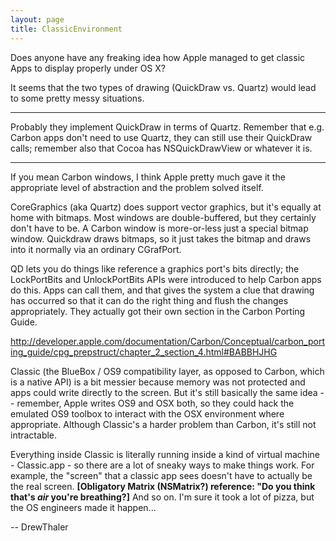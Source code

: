 ```yaml
---
layout: page
title: ClassicEnvironment
---
```


Does anyone have any freaking idea how Apple managed to get classic Apps to display properly under OS X?

It seems that the two types of drawing (QuickDraw vs. Quartz) would lead to some pretty messy situations.

----

Probably they implement QuickDraw in terms of Quartz. Remember that e.g. Carbon apps don't need to use Quartz, they can still use their QuickDraw calls; remember also that Cocoa has NSQuickDrawView or whatever it is.

----

If you mean Carbon windows, I think Apple pretty much gave it the appropriate level of abstraction and the problem solved itself.

CoreGraphics (aka Quartz) does support vector graphics, but it's equally at home with bitmaps. Most windows are double-buffered, but they certainly don't have to be. A Carbon window is more-or-less just a special bitmap window. Quickdraw draws bitmaps, so it just takes the bitmap and draws into it normally via an ordinary CGrafPort.

QD lets you do things like reference a graphics port's bits directly; the LockPortBits and UnlockPortBits APIs were introduced to help Carbon apps do this. Apps can call them, and that gives the system a clue that drawing has occurred so that it can do the right thing and flush the changes appropriately. They actually got their own section in the Carbon Porting Guide. 

http://developer.apple.com/documentation/Carbon/Conceptual/carbon_porting_guide/cpg_prepstruct/chapter_2_section_4.html#BABBHJHG

Classic (the BlueBox / OS9 compatibility layer, as opposed to Carbon, which is a native API) is a bit messier because memory was not protected and apps could write directly to the screen. But it's still basically the same idea -- remember, Apple writes OS9 and OSX both, so they could hack the emulated OS9 toolbox to interact with the OSX environment where appropriate. Although Classic's a harder problem than Carbon, it's still not intractable.

Everything inside Classic is literally running inside a kind of virtual machine - Classic.app - so there are a lot of sneaky ways to make things work. For example, the "screen" that a classic app sees doesn't have to actually be the real screen. **[Obligatory Matrix (NSMatrix?) reference: "Do you think that's _air_ you're breathing?]** And so on. I'm sure it took a lot of pizza, but the OS engineers made it happen...

-- DrewThaler

